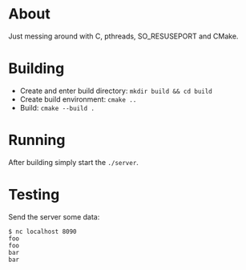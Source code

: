 # About

Just messing around with C, pthreads, SO_RESUSEPORT and CMake.

# Building

* Create and enter build directory: `mkdir build && cd build`
* Create build environment: `cmake ..`
* Build: `cmake --build .`

# Running

After building simply start the `./server`.

# Testing

Send the server some data:

```
$ nc localhost 8090
foo
foo
bar
bar
```
